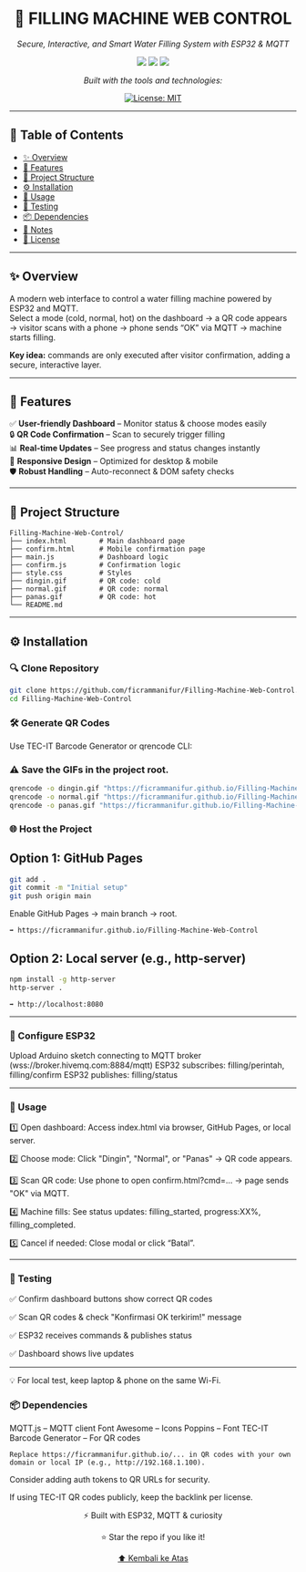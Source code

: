 <h1 align="center">🚰 FILLING MACHINE WEB CONTROL</h1> <p align="center"><em>Secure, Interactive, and Smart Water Filling System with ESP32 & MQTT</em></p> 
<p align="center"> 
  <img src="https://img.shields.io/badge/last%20commit-today-brightgreen" /> 
  <img src="https://img.shields.io/badge/html%2Fjs%2Fcss-100%25-blue" /> 
  <img src="https://img.shields.io/badge/languages-3-informational" /> 
</p> 
<p align="center"> <em>Built with the tools and technologies:</em></p>
<p align="center"> <a href="https://github.com/ficrammanifur/ficrammanifur/blob/main/LICENSE"> 
  <img src="https://img.shields.io/badge/license-MIT-blue" alt="License: MIT" /> </a> 
</p>


---

## 📑 Table of Contents
- [✨ Overview](#-overview)
- [🔧 Features](#-features)
- [📁 Project Structure](#-project-structure)
- [⚙️ Installation](#️-installation)
- [🚀 Usage](#-usage)
- [🧪 Testing](#-testing)
- [📦 Dependencies](#-dependencies)
- [📝 Notes](#-notes)
- [📄 License](#-license)

---

## ✨ Overview
A modern web interface to control a water filling machine powered by ESP32 and MQTT.  
Select a mode (cold, normal, hot) on the dashboard → a QR code appears → visitor scans with a phone → phone sends “OK” via MQTT → machine starts filling.

**Key idea:** commands are only executed after visitor confirmation, adding a secure, interactive layer.

---

## 🔧 Features
✅ **User-friendly Dashboard** – Monitor status & choose modes easily  
🔒 **QR Code Confirmation** – Scan to securely trigger filling  
📊 **Real-time Updates** – See progress and status changes instantly  
📱 **Responsive Design** – Optimized for desktop & mobile  
🛡️ **Robust Handling** – Auto-reconnect & DOM safety checks

---

## 📁 Project Structure
```text
Filling-Machine-Web-Control/
├── index.html        # Main dashboard page
├── confirm.html      # Mobile confirmation page
├── main.js           # Dashboard logic
├── confirm.js        # Confirmation logic
├── style.css         # Styles
├── dingin.gif        # QR code: cold
├── normal.gif        # QR code: normal
├── panas.gif         # QR code: hot
└── README.md
```
---

## ⚙️ Installation

### 🔍 Clone Repository
```bash
git clone https://github.com/ficrammanifur/Filling-Machine-Web-Control.git
cd Filling-Machine-Web-Control
```

### 🛠️ Generate QR Codes
Use TEC-IT Barcode Generator or qrencode CLI:

### ⚠️ Save the GIFs in the project root.
```bash
qrencode -o dingin.gif "https://ficrammanifur.github.io/Filling-Machine-Web-Control/confirm.html?cmd=dingin"
qrencode -o normal.gif "https://ficrammanifur.github.io/Filling-Machine-Web-Control/confirm.html?cmd=normal"
qrencode -o panas.gif "https://ficrammanifur.github.io/Filling-Machine-Web-Control/confirm.html?cmd=panas"
```

### 🌐 Host the Project
## Option 1: GitHub Pages
```bash
git add .
git commit -m "Initial setup"
git push origin main
```
Enable GitHub Pages → main branch → root.
```Access dashboard at:
➡️ https://ficrammanifur.github.io/Filling-Machine-Web-Control
```

## Option 2: Local server (e.g., http-server)
```bash
npm install -g http-server
http-server .
```
```Access at:
➡️ http://localhost:8080
```

---

### 🤖 Configure ESP32
Upload Arduino sketch connecting to MQTT broker (wss://broker.hivemq.com:8884/mqtt)
ESP32 subscribes: filling/perintah, filling/confirm
ESP32 publishes: filling/status

---

### 🚀 Usage
1️⃣ Open dashboard:
Access index.html via browser, GitHub Pages, or local server.

2️⃣ Choose mode:
Click "Dingin", "Normal", or "Panas" → QR code appears.

3️⃣ Scan QR code:
Use phone to open confirm.html?cmd=... → page sends "OK" via MQTT.

4️⃣ Machine fills:
See status updates: filling_started, progress:XX%, filling_completed.

5️⃣ Cancel if needed:
Close modal or click “Batal”.

---

### 🧪 Testing

✅ Confirm dashboard buttons show correct QR codes

✅ Scan QR codes & check "Konfirmasi OK terkirim!" message

✅ ESP32 receives commands & publishes status

✅ Dashboard shows live updates

---

💡 For local test, keep laptop & phone on the same Wi-Fi.

### 📦 Dependencies
MQTT.js – MQTT client
Font Awesome – Icons
Poppins – Font
TEC-IT Barcode Generator – For QR codes

```📝 Notes
Replace https://ficrammanifur.github.io/... in QR codes with your own domain or local IP (e.g., http://192.168.1.100).
```
Consider adding auth tokens to QR URLs for security.

If using TEC-IT QR codes publicly, keep the backlink per license.

<div align="center">

⚡ Built with ESP32, MQTT & curiosity

⭐ Star the repo if you like it!

<p><a href="#top">⬆ Kembali ke Atas</a></p>
</div>

